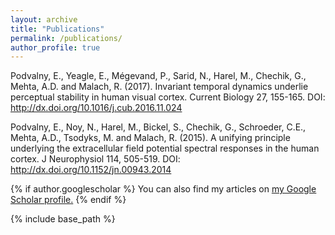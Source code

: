 ```yaml
---
layout: archive
title: "Publications"
permalink: /publications/
author_profile: true
---
```

Podvalny, E., Yeagle, E., Mégevand, P., Sarid, N., Harel, M., Chechik, G., Mehta, A.D. and Malach, R. (2017). Invariant temporal dynamics underlie perceptual stability in human visual cortex. Current Biology 27, 155-165. DOI: http://dx.doi.org/10.1016/j.cub.2016.11.024

Podvalny, E., Noy, N., Harel, M., Bickel, S., Chechik, G., Schroeder, C.E., Mehta, A.D., Tsodyks, M. and Malach, R. (2015). A unifying principle underlying the extracellular field potential spectral responses in the human cortex. J Neurophysiol 114, 505-519. DOI: http://dx.doi.org/10.1152/jn.00943.2014 

{% if author.googlescholar %}
  You can also find my articles on <u><a href="{{author.googlescholar}}">my Google Scholar profile</a>.</u>
{% endif %}

{% include base_path %}
